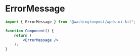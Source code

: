 # ErrorMessage

```jsx
import { ErrorMessage } from "@washingtonpost/wpds-ui-kit";

function Component() {
	return (
		<ErrorMessage />
	);
}
```
